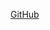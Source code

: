 <!-- Replace this with a link to your a GitHub or social media profile. -->
[GitHub](http://github.com)